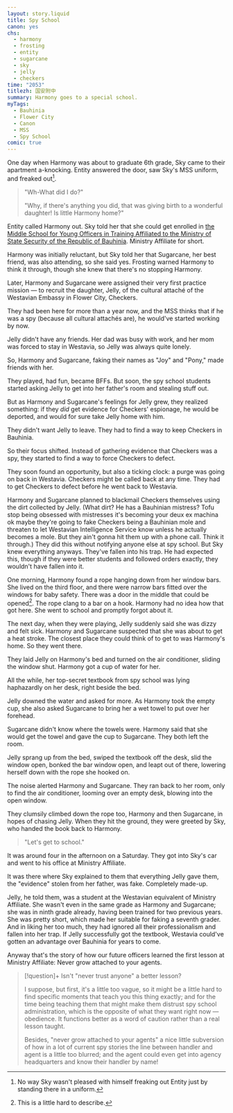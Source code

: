 ```yaml
---
layout: story.liquid
title: Spy School
canon: yes
chs:
  - harmony
  - frosting
  - entity
  - sugarcane
  - sky
  - jelly
  - checkers
time: "2053"
titlezh: 国安附中
summary: Harmony goes to a special school.
myTags:
  - Bauhinia
  - Flower City
  - Canon
  - MSS
  - Spy School
comic: true
---
```


One day when Harmony was about to graduate 6th grade, Sky came to their apartment a-knocking. Entity answered the door, saw Sky's MSS uniform, and freaked out[^1].

> "Wh-What did I do?"
>
> "Why, if there's anything you did, that was giving birth to a wonderful daughter! Is little Harmony home?"

Entity called Harmony out. Sky told her that she could get enrolled in [the Middle School for Young Officers in Training Affiliated to the Ministry of State Security of the Republic of Bauhinia](/world/bauhinia/flower-city/ministry-affiliate/). Ministry Affiliate for short.

Harmony was initially reluctant, but Sky told her that Sugarcane, her best friend, was also attending, so she said yes. Frosting warned Harmony to think it through, though she knew that there's no stopping Harmony.

Later, Harmony and Sugarcane were assigned their very first practice mission — to recruit the daughter, Jelly, of the cultural attaché of the Westavian Embassy in Flower City, Checkers.

They had been here for more than a year now, and the MSS thinks that if he was a spy (because all cultural attachés are), he would've started working by now.

Jelly didn't have any friends. Her dad was busy with work, and her mom was forced to stay in Westavia, so Jelly was always quite lonely.

So, Harmony and Sugarcane, faking their names as "Joy" and "Pony," made friends with her.

They played, had fun, became BFFs. But soon, the spy school students started asking Jelly to get into her father's room and stealing stuff out.

But as Harmony and Sugarcane's feelings for Jelly grew, they realized something: if they *did* get evidence for Checkers' espionage, he would be deported, and would for sure take Jelly home with him.

They didn't want Jelly to leave. They had to find a way to keep Checkers in Bauhinia.

So their focus shifted. Instead of gathering evidence that Checkers was a spy, they started to find a way to force Checkers to defect.

They soon found an opportunity, but also a ticking clock: a purge was going on back in Westavia. Checkers might be called back at any time. They had to get Checkers to defect before he went back to Westavia.

Harmony and Sugarcane planned to blackmail Checkers themselves using the dirt collected by Jelly. (What dirt? He has a Bauhinian mistress? Tofu stop being obsessed with mistresses it's becoming your deux ex machina ok maybe they're going to fake Checkers being a Bauhinian mole and threaten to let Westavian Intelligence Service know unless he actually becomes a mole. But they ain't gonna hit them up with a phone call. Think it through.) They did this without notifying anyone else at spy school. But Sky knew everything anyways. They've fallen into his trap. He had expected this, though if they were better students and followed orders exactly, they wouldn't have fallen into it.

One morning, Harmony found a rope hanging down from her window bars. She lived on the third floor, and there were narrow bars fitted over the windows for baby safety. There was a door in the middle that could be opened[^2]. The rope clang to a bar on a hook. Harmony had no idea how that got here. She went to school and promptly forgot about it.

The next day, when they were playing, Jelly suddenly said she was dizzy and felt sick. Harmony and Sugarcane suspected that she was about to get a heat stroke. The closest place they could think of to get to was Harmony's home. So they went there.

They laid Jelly on Harmony's bed and turned on the air conditioner, sliding the window shut. Harmony got a cup of water for her.

All the while, her top-secret textbook from spy school was lying haphazardly on her desk, right beside the bed.

Jelly downed the water and asked for more. As Harmony took the empty cup, she also asked Sugarcane to bring her a wet towel to put over her forehead.

Sugarcane didn't know where the towels were. Harmony said that she would get the towel and gave the cup to Sugarcane. They both left the room.

Jelly sprang up from the bed, swiped the textbook off the desk, slid the window open, bonked the bar window open, and leapt out of there, lowering herself down with the rope she hooked on.

The noise alerted Harmony and Sugarcane. They ran back to her room, only to find the air conditioner, looming over an empty desk, blowing into the open window.

They clumsily climbed down the rope too, Harmony and then Sugarcane, in hopes of chasing Jelly. When they hit the ground, they were greeted by Sky, who handed the book back to Harmony.

> "Let's get to school."

It was around four in the afternoon on a Saturday. They got into Sky's car and went to his office at Ministry Affiliate.

It was there where Sky explained to them that everything Jelly gave them, the "evidence" stolen from her father, was fake. Completely made-up.

Jelly, he told them, was a student at the Westavian equivalent of Ministry Affiliate. She wasn't even in the same grade as Harmony and Sugarcane; she was in ninth grade already, having been trained for two previous years. She was pretty short, which made her suitable for faking a seventh grader. And in liking her too much, they had ignored all their professionalism and fallen into her trap. If Jelly successfully got the textbook, Westavia could've gotten an advantage over Bauhinia for years to come.

Anyway that's the story of how our future officers learned the first lesson at Ministry Affiliate: Never grow attached to your agents.

> [!question]+ Isn't "never trust anyone" a better lesson?
>
> I suppose, but first, it's a little too vague, so it might be a little hard to find specific moments that teach you this thing exactly; and for the time being teaching them that might make them distrust spy school administration, which is the opposite of what they want right now — obedience. It functions better as a word of caution rather than a real lesson taught.
>
> Besides, "never grow attached to your agents" a nice little subversion of how in a lot of current spy stories the line between handler and agent is a little too blurred; and the agent could even get into agency headquarters and know their handler by name!

[^1]: No way Sky wasn't pleased with himself freaking out Entity just by standing there in a uniform.
[^2]: This is a little hard to describe.
